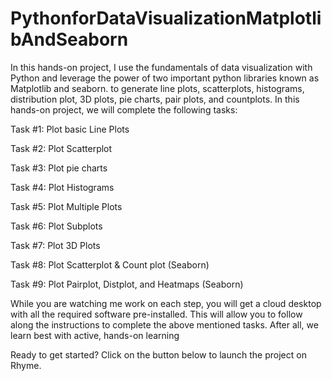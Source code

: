 # PythonforDataVisualizationMatplotlibAndSeaborn
In this hands-on project, I use the fundamentals of data visualization with Python and leverage the power of two important python libraries known as Matplotlib and seaborn.
to generate line plots, scatterplots, histograms, distribution plot, 3D plots, pie charts, pair plots, and countplots. In this hands-on project, we will complete the following tasks:

Task #1: Plot basic Line Plots

Task #2: Plot Scatterplot

Task #3: Plot pie charts

Task #4: Plot Histograms

Task #5: Plot Multiple Plots

Task #6: Plot Subplots

Task #7: Plot 3D Plots

Task #8: Plot Scatterplot & Count plot (Seaborn)

Task #9: Plot Pairplot, Distplot, and Heatmaps (Seaborn)

While you are watching me work on each step, you will get a cloud desktop with all the required software pre-installed. This will allow you to follow along the instructions to complete the above mentioned tasks. After all, we learn best with active, hands-on learning

Ready to get started? Click on the button below to launch the project on Rhyme.

